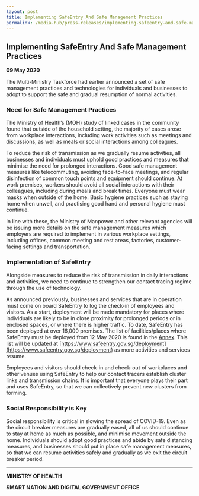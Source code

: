```yaml
---
layout: post
title: Implementing SafeEntry And Safe Management Practices
permalink: /media-hub/press-releases/implementing-safeentry-and-safe-management-practices
---
```

## Implementing SafeEntry And Safe Management Practices

**09 May 2020**

The Multi-Ministry Taskforce had earlier announced a set of safe management practices and technologies for individuals and businesses to adopt to support the safe and gradual resumption of normal activities.

### Need for Safe Management Practices

The Ministry of Health’s (MOH) study of linked cases in the community found that outside of the household setting, the majority of cases arose from workplace interactions, including work activities such as meetings and discussions, as well as meals or social interactions among colleagues.

To reduce the risk of transmission as we gradually resume activities, all businesses and individuals must uphold good practices and measures that minimise the need for prolonged interactions. Good safe management measures like telecommuting, avoiding face-to-face meetings, and regular disinfection of common touch points and equipment should continue. At work premises, workers should avoid all social interactions with their colleagues, including during meals and break times. Everyone must wear masks when outside of the home. Basic hygiene practices such as staying home when unwell, and practising good hand and personal hygiene must continue.

In line with these, the Ministry of Manpower and other relevant agencies will be issuing more details on the safe management measures which employers are required to implement in various workplace settings, including offices, common meeting and rest areas, factories, customer-facing settings and transportation.

### Implementation of SafeEntry

Alongside measures to reduce the risk of transmission in daily interactions and activities, we need to continue to strengthen our contact tracing regime through the use of technology.

As announced previously, businesses and services that are in operation must come on board SafeEntry to log the check-in of employees and visitors. As a start, deployment will be made mandatory for places where individuals are likely to be in close proximity for prolonged periods or in enclosed spaces, or where there is higher traffic. To date, SafeEntry has been deployed at over 16,000 premises. The list of facilities/places where SafeEntry must be deployed from 12 May 2020 is found in the  [Annex](/files/press-releases/2020/implementing-safeentry-and-safe-management-practices-annex.pdf). This list will be updated at [https://www.safeentry.gov.sg/deployment](https://www.safeentry.gov.sg/deployment) as more activities and services resume.

Employees and visitors should check-in and check-out of workplaces and other venues using SafeEntry to help our contact tracers establish cluster links and transmission chains. It is important that everyone plays their part and uses SafeEntry, so that we can collectively prevent new clusters from forming.

### Social Responsibility is Key

Social responsibility is critical in slowing the spread of COVID-19. Even as the circuit breaker measures are gradually eased, all of us should continue to stay at home as much as possible, and minimise movement outside the home. Individuals should adopt good practices and abide by safe distancing measures, and businesses should put in place safe management measures, so that we can resume activities safely and gradually as we exit the circuit breaker period.

---

**MINISTRY OF HEALTH**

**SMART NATION AND DIGITAL GOVERNMENT OFFICE**